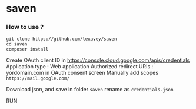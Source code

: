 # saven

### How to use ?
    git clone https://github.com/lexavey/saven
    cd saven
    composer install
Create OAuth client ID in https://console.cloud.google.com/apis/credentials
Application type : Web application
Authorized redirect URIs : yordomain.com
in OAuth consent screen Manually add scopes `https://mail.google.com/`

Download json, and save in folder `saven` rename as `credentials.json`


RUN
